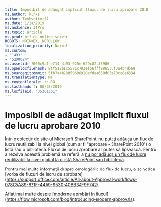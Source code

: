 ```yaml
---
title: Imposibil de adăugat implicit fluxul de lucru aprobare 2010
ms.author: kirks
author: Techwriter40
ms.date: 1/28/2019
ms.audience: ITPro
ms.topic: article
ms.prod: office-online-server
ROBOTS: NOINDEX, NOFOLLOW
localization_priority: Normal
ms.custom:
- "1403"
- "5200024"
ms.assetid: 2060c9a1-e714-4d93-925e-629c82c35986
ms.openlocfilehash: 8ff512b1c5571c783ef56fff986533f3a4b4db68
ms.sourcegitcommit: 5fb7a4b28859690020efdea630d03e70cc0e6334
ms.translationtype: MT
ms.contentlocale: ro-RO
ms.lasthandoff: 06/28/2019
ms.locfileid: "35361361"
---
```

# <a name="cant-add-default-2010-approval-workflow"></a>Imposibil de adăugat implicit fluxul de lucru aprobare 2010

Într-o colecţie de site-ul Microsoft SharePoint, nu puteţi adăuga un flux de lucru reutilizabil la nivel global (cum ar fi "aprobare - SharePoint 2010") o listă sau o bibliotecă. Fluxul de lucru aprobare ar putea să lipsească. Pentru a rezolva această problemă se referă la [nu pot adăuga un flux de lucru reutilizabil la nivel global la o listă SharePoint sau biblioteca](https://support.microsoft.com/help/4467263/sharepoint-designer-2013-shows-empty-wfpub-library).

Pentru mai multe informaţii despre omologările de flux de lucru, a se vedea [vorba de fluxuri de lucru de aprobare] (https://support.office.com/article/All-about-Approval-workflows-078C5A89-821F-44A9-9530-40BB34F9F742). 
 
Aflaţi mai multe despre [moderne aprobări în fluxul] (https://flow.microsoft.com/blog/introducing-modern-approvals). 
  